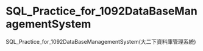 # SQL_Practice_for_1092DataBaseManagementSystem
 SQL_Practice_for_1092DataBaseManagementSystem(大二下資料庫管理系統)
